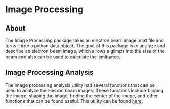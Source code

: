 # Image Processing

## About
The Image Processing package takes an electron beam image .mat file and turns it into a python data object. The goal of this package is to analyze and describe an electron beam image, which allows a glimps into the size of the beam and also can be used to calculate the emittance.

## Image Processing Analysis
The image processing analysis utility had several functions that can be used to analyze the elecron beam images. These functions include flipping the image, shaping the image, finding the center of the image, and other functions that can be found useful. This utility can be found [here](https://github.com/slaclab/lcls-tools/blob/python3devel/lcls_tools/image_processing/image_processing.py).

